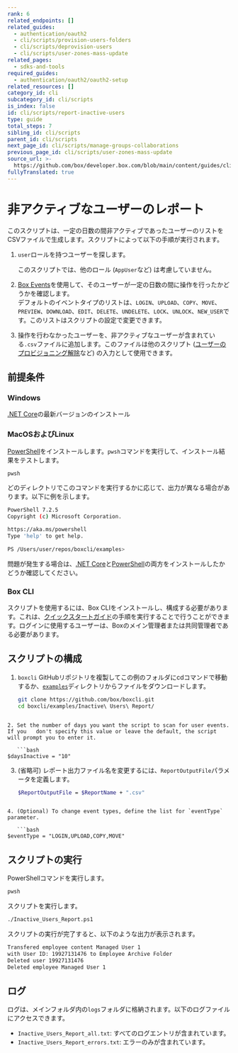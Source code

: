 ```yaml
---
rank: 6
related_endpoints: []
related_guides:
  - authentication/oauth2
  - cli/scripts/provision-users-folders
  - cli/scripts/deprovision-users
  - cli/scripts/user-zones-mass-update
related_pages:
  - sdks-and-tools
required_guides:
  - authentication/oauth2/oauth2-setup
related_resources: []
category_id: cli
subcategory_id: cli/scripts
is_index: false
id: cli/scripts/report-inactive-users
type: guide
total_steps: 7
sibling_id: cli/scripts
parent_id: cli/scripts
next_page_id: cli/scripts/manage-groups-collaborations
previous_page_id: cli/scripts/user-zones-mass-update
source_url: >-
  https://github.com/box/developer.box.com/blob/main/content/guides/cli/scripts/report-inactive-users.md
fullyTranslated: true
---
```

# 非アクティブなユーザーのレポート

<!-- markdownlint-disable line-length -->

このスクリプトは、一定の日数の間非アクティブであったユーザーのリストをCSVファイルで生成します。スクリプトによって以下の手順が実行されます。

1. `user`ロールを持つユーザーを探します。 

   <message>

   このスクリプトでは、他のロール (`AppUser`など) は考慮していません。

   </message>
2. [Box Events][boxevents]を使用して、そのユーザーが一定の日数の間に操作を行ったかどうかを確認します。\
   デフォルトのイベントタイプのリストは、`LOGIN`、`UPLOAD`、`COPY`、`MOVE`、`PREVIEW`、`DOWNLOAD`、`EDIT`、`DELETE`、`UNDELETE`、`LOCK`、`UNLOCK`、`NEW_USER`です。このリストはスクリプトの設定で変更できます。
3. 操作を行わなかったユーザーを、非アクティブなユーザーが含まれている`.csv`ファイルに追加します。このファイルは他のスクリプト ([ユーザーのプロビジョニング解除][deprovisionscript]など) の入力として使用できます。

## 前提条件

### Windows

[.NET Core](https://dotnet.microsoft.com/download)の最新バージョンのインストール

### MacOSおよびLinux

[PowerShell][pwsh]をインストールします。`pwsh`コマンドを実行して、インストール結果をテストします。

```bash
pwsh 
```

どのディレクトリでこのコマンドを実行するかに応じて、出力が異なる場合があります。以下に例を示します。

```bash
PowerShell 7.2.5
Copyright (c) Microsoft Corporation.

https://aka.ms/powershell
Type 'help' to get help.
  
PS /Users/user/repos/boxcli/examples> 
```

<message>

問題が発生する場合は、[.NET Core](https://dotnet.microsoft.com/download)と[PowerShell][pwsh]の両方をインストールしたかどうか確認してください。

</message>

### Box CLI

スクリプトを使用するには、Box CLIをインストールし、構成する必要があります。これは、[クイックスタートガイド][quickstart]の手順を実行することで行うことができます。ログインに使用するユーザーは、Boxのメイン管理者または共同管理者である必要があります。

## スクリプトの構成

1. `boxcli` GitHubリポジトリを複製してこの例のフォルダにcdコマンドで移動するか、[`examples`][examples]ディレクトリからファイルをダウンロードします。

   ```bash
   git clone https://github.com/box/boxcli.git
   cd boxcli/examples/Inactive\ Users\ Report/
   ```

<!---->

````

2. Set the number of days you want the script to scan for user events. If you   don't specify this value or leave the default, the script will prompt you to enter it.

   ```bash
$daysInactive = "10"
````

3. (省略可) レポート出力ファイル名を変更するには、`ReportOutputFile`パラメータを定義します。

   ```bash
   $ReportOutputFile = $ReportName + ".csv"
   ```

<!---->

````

4. (Optional) To change event types, define the list for `eventType` parameter.

   ```bash
$eventType = "LOGIN,UPLOAD,COPY,MOVE"
````

## スクリプトの実行

PowerShellコマンドを実行します。

```bash
pwsh
```

スクリプトを実行します。

```bash
./Inactive_Users_Report.ps1
```

スクリプトの実行が完了すると、以下のような出力が表示されます。

```bash
Transfered employee content Managed User 1
with User ID: 19927131476 to Employee Archive Folder
Deleted user 19927131476
Deleted employee Managed User 1
```

## ログ

ログは、メインフォルダ内の`logs`フォルダに格納されます。以下のログファイルにアクセスできます。

* `Inactive_Users_Report_all.txt`: すべてのログエントリが含まれています。
* `Inactive_Users_Report_errors.txt`: エラーのみが含まれています。

<!-- markdownlint-enable line-length -->

[scripts]: https://github.com/box/boxcli/tree/main/examples

[pwsh]: https://docs.microsoft.com/en-us/powershell/scripting/install/installing-powershell?view=powershell-7.2

[quickstart]: g://cli/quick-start/create-oauth-app/

[boxevents]: https://developer.box.com/reference/resources/event/

[deprovisionscript]: g://cli/scripts/deprovision-users

[console]: https://app.box.com/developers/console

[auth]: g://authentication/oauth2/oauth2-setup

[examples]: https://github.com/box/boxcli/tree/main/examples/Inactive%20Users%20Report

